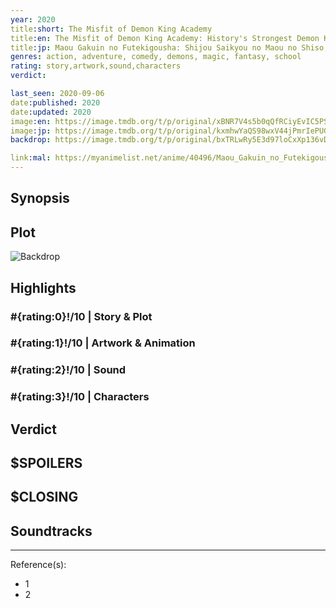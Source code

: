 ```yaml
---
year: 2020
title:short: The Misfit of Demon King Academy
title:en: The Misfit of Demon King Academy: History's Strongest Demon King Reincarnates and Goes to School with His Descendants
title:jp: Maou Gakuin no Futekigousha: Shijou Saikyou no Maou no Shiso, Tensei shite Shison-tachi no Gakkou e
genres: action, adventure, comedy, demons, magic, fantasy, school
rating: story,artwork,sound,characters
verdict:

last_seen: 2020-09-06
date:published: 2020
date:updated: 2020
image:en: https://image.tmdb.org/t/p/original/xBNR7V4s5b0qQfRCiyEvIC5PS6v.jpg
image:jp: https://image.tmdb.org/t/p/original/kxmhwYaQS98wxV44jPmrIePUGlT.jpg
backdrop: https://image.tmdb.org/t/p/original/bxTRLwRy5E3d97loCxXp136vDDu.jpg

link:mal: https://myanimelist.net/anime/40496/Maou_Gakuin_no_Futekigousha__Shijou_Saikyou_no_Maou_no_Shiso_Tensei_shite_Shison-tachi_no_Gakkou_e
---
```



## Synopsis

## Plot

![Backdrop]()

## Highlights

### #{rating:0}!/10 | Story & Plot

### #{rating:1}!/10 | Artwork & Animation

### #{rating:2}!/10 | Sound

### #{rating:3}!/10 | Characters

## Verdict

## $SPOILERS

## $CLOSING

## Soundtracks

***
Reference(s):

- 1
- 2
